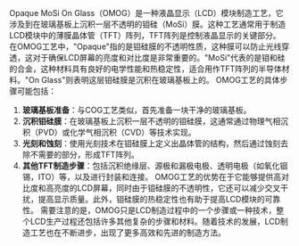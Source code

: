 Opaque MoSi On Glass（OMOG）是一种液晶显示（LCD）模块制造工艺，它涉及到在玻璃基板上沉积一层不透明的钼硅（MoSi）膜。这种工艺通常用于制造LCD模块中的薄膜晶体管（TFT）阵列，TFT阵列是控制液晶显示的关键部分。
在OMOG工艺中，"Opaque"指的是钼硅膜的不透明性质，这种膜可以防止光线穿透，这对于确保LCD屏幕的亮度和对比度是非常重要的。"MoSi"代表的是钼和硅的合金，这种材料具有良好的电学性能和热稳定性，适合用作TFT阵列的半导体材料。"On Glass"则表明这层钼硅膜是沉积在玻璃基板上的。
OMOG工艺的具体步骤可能包括：

1. **玻璃基板准备**：与COG工艺类似，首先准备一块干净的玻璃基板。
2. **沉积钼硅膜**：在玻璃基板上沉积一层不透明的钼硅膜，这通常通过物理气相沉积（PVD）或化学气相沉积（CVD）等技术实现。
3. **光刻和蚀刻**：使用光刻技术在钼硅膜上定义出晶体管的结构，然后通过蚀刻去除不需要的部分，形成TFT阵列。
4. **其他TFT制造步骤**：包括沉积绝缘层、源极和漏极电极、透明电极（如氧化铟锡，ITO）等，以及进行封装和连接。
OMOG工艺的优势在于它能够提供高对比度和高亮度的LCD屏幕，同时由于钼硅膜的不透明性，它还可以减少交叉干扰，提高显示质量。此外，钼硅膜的热稳定性也有助于提高LCD模块的可靠性。
需要注意的是，OMOG只是LCD制造过程中的一个步骤或一种技术，整个LCD生产过程还包括许多其他复杂的步骤和材料。随着技术的发展，LCD制造工艺也在不断进步，出现了更多高效和先进的制造方法。
